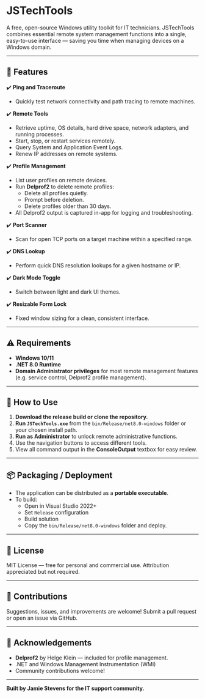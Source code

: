 # JSTechTools

A free, open-source Windows utility toolkit for IT technicians. JSTechTools combines essential remote system management functions into a single, easy-to-use interface — saving you time when managing devices on a Windows domain.

---

## 🔧 Features

✔️ **Ping and Traceroute**
- Quickly test network connectivity and path tracing to remote machines.

✔️ **Remote Tools**
- Retrieve uptime, OS details, hard drive space, network adapters, and running processes.
- Start, stop, or restart services remotely.
- Query System and Application Event Logs.
- Renew IP addresses on remote systems.

✔️ **Profile Management**
- List user profiles on remote devices.
- Run **Delprof2** to delete remote profiles:
  - Delete all profiles quietly.
  - Prompt before deletion.
  - Delete profiles older than 30 days.
- All Delprof2 output is captured in-app for logging and troubleshooting.

✔️ **Port Scanner**
- Scan for open TCP ports on a target machine within a specified range.

✔️ **DNS Lookup**
- Perform quick DNS resolution lookups for a given hostname or IP.

✔️ **Dark Mode Toggle**
- Switch between light and dark UI themes.

✔️ **Resizable Form Lock**
- Fixed window sizing for a clean, consistent interface.

---

## ⚠️ Requirements

- **Windows 10/11**
- **.NET 8.0 Runtime**
- **Domain Administrator privileges** for most remote management features (e.g. service control, Delprof2 profile management).

---

## 🚀 How to Use

1. **Download the release build or clone the repository.**
2. **Run `JSTechTools.exe`** from the `bin/Release/net8.0-windows` folder or your chosen install path.
3. **Run as Administrator** to unlock remote administrative functions.
4. Use the navigation buttons to access different tools.
5. View all command output in the **ConsoleOutput** textbox for easy review.

---

## 📦 Packaging / Deployment

- The application can be distributed as a **portable executable**.
- To build:
  - Open in Visual Studio 2022+
  - Set `Release` configuration
  - Build solution
  - Copy the `bin/Release/net8.0-windows` folder and deploy.

---

## 📜 License

MIT License — free for personal and commercial use. Attribution appreciated but not required.

---

## 🤝 Contributions

Suggestions, issues, and improvements are welcome! Submit a pull request or open an issue via GitHub.

---

## 🙏 Acknowledgements

- **Delprof2** by Helge Klein — included for profile management.
- .NET and Windows Management Instrumentation (WMI)
- Community contributions welcome!

---

**Built by Jamie Stevens for the IT support community.**
